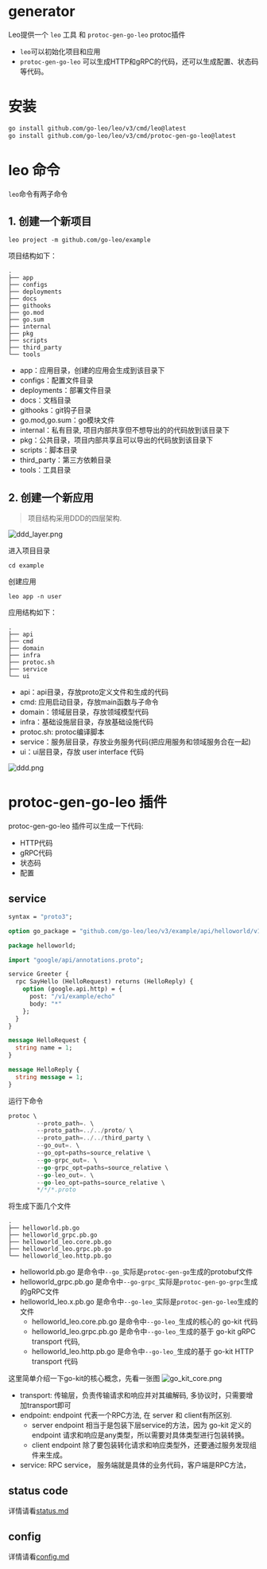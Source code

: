 # generator

Leo提供一个 `leo` 工具 和 `protoc-gen-go-leo` protoc插件

* `leo`可以初始化项目和应用
* `protoc-gen-go-leo` 可以生成HTTP和gRPC的代码，还可以生成配置、状态码等代码。

# 安装

```bash
go install github.com/go-leo/leo/v3/cmd/leo@latest
go install github.com/go-leo/leo/v3/cmd/protoc-gen-go-leo@latest
```

# leo 命令

`leo`命令有两子命令

## 1. 创建一个新项目

```
leo project -m github.com/go-leo/example
```

项目结构如下：

```
.
├── app
├── configs
├── deployments
├── docs
├── githooks
├── go.mod
├── go.sum
├── internal
├── pkg
├── scripts
├── third_party
└── tools
```

* app：应用目录，创建的应用会生成到该目录下
* configs：配置文件目录
* deployments：部署文件目录
* docs：文档目录
* githooks：git钩子目录
* go.mod,go.sum：go模块文件
* internal：私有目录, 项目内部共享但不想导出的的代码放到该目录下
* pkg：公共目录，项目内部共享且可以导出的代码放到该目录下
* scripts：脚本目录
* third_party：第三方依赖目录
* tools：工具目录

## 2. 创建一个新应用
>项目结构采用DDD的四层架构.

![ddd_layer.png](images/ddd_layer.png)

进入项目目录

```
cd example
```

创建应用

```
leo app -n user
```

应用结构如下：

```
.
├── api
├── cmd
├── domain
├── infra
├── protoc.sh
├── service
└── ui
```

* api：api目录，存放proto定义文件和生成的代码
* cmd: 应用启动目录，存放main函数与子命令
* domain：领域层目录，存放领域模型代码
* infra：基础设施层目录，存放基础设施代码
* protoc.sh: protoc编译脚本
* service：服务层目录，存放业务服务代码(把应用服务和领域服务合在一起)
* ui：ui层目录，存放 user interface 代码

![ddd.png](images/ddd.png)

# protoc-gen-go-leo 插件
protoc-gen-go-leo 插件可以生成一下代码:
* HTTP代码
* gRPC代码
* 状态码
* 配置

## service
```protobuf
syntax = "proto3";

option go_package = "github.com/go-leo/leo/v3/example/api/helloworld/v1;helloworld";

package helloworld;

import "google/api/annotations.proto";

service Greeter {
  rpc SayHello (HelloRequest) returns (HelloReply) {
    option (google.api.http) = {
      post: "/v1/example/echo"
      body: "*"
    };
  }
}

message HelloRequest {
  string name = 1;
}

message HelloReply {
  string message = 1;
}
```
运行下命令
```go
protoc \
		--proto_path=. \
		--proto_path=../../proto/ \
		--proto_path=../../third_party \
		--go_out=. \
		--go_opt=paths=source_relative \
		--go-grpc_out=. \
        --go-grpc_opt=paths=source_relative \
		--go-leo_out=. \
		--go-leo_opt=paths=source_relative \
		*/*/*.proto
```
将生成下面几个文件
```
.
├── helloworld.pb.go
├── helloworld_grpc.pb.go
├── helloworld_leo.core.pb.go
├── helloworld_leo.grpc.pb.go
└── helloworld_leo.http.pb.go
```
* helloworld.pb.go 是命令中`--go_`实际是`protoc-gen-go`生成的protobuf文件
* helloworld_grpc.pb.go 是命令中`--go-grpc_`实际是`protoc-gen-go-grpc`生成的gRPC文件
* helloworld_leo.x.pb.go 是命令中`--go-leo_`实际是`protoc-gen-go-leo`生成的文件
  * helloworld_leo.core.pb.go 是命令中`--go-leo_`生成的核心的 go-kit 代码
  * helloworld_leo.grpc.pb.go 是命令中`--go-leo_`生成的基于 go-kit gRPC transport 代码,
  * helloworld_leo.http.pb.go 是命令中`--go-leo_`生成的基于 go-kit HTTP transport 代码

这里简单介绍一下go-kit的核心概念，先看一张图
![go_kit_core.png](images/go_kit_core.png)

* transport: 传输层，负责传输请求和响应并对其编解码, 多协议时，只需要增加transport即可
* endpoint: endpoint 代表一个RPC方法, 在 server 和 client有所区别.
  * server endpoint 相当于是包装下层service的方法，因为 go-kit 定义的endpoint 请求和响应是any类型，所以需要对具体类型进行包装转换。
  * client endpoint 除了要包装转化请求和响应类型外，还要通过服务发现组件来生成。
* service: RPC service， 服务端就是具体的业务代码，客户端是RPC方法，

## status code
详情请看[status.md](status.md)

## config
详情请看[config.md](config.md)